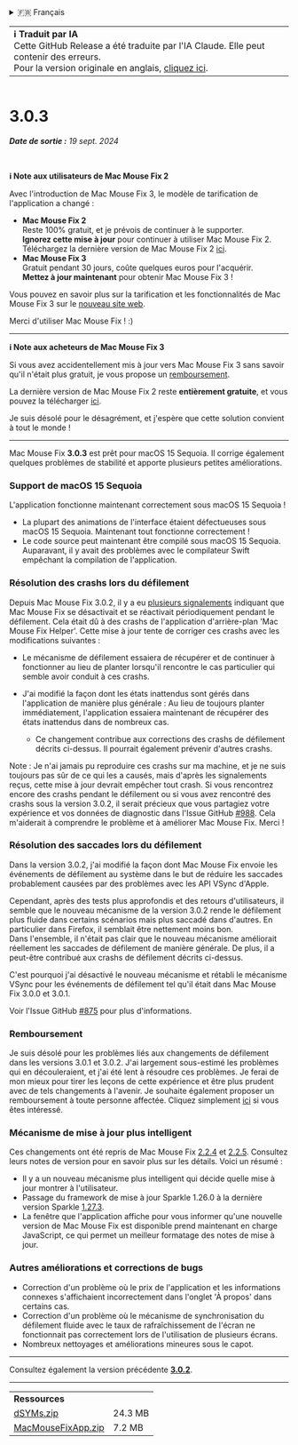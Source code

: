 <details>
<summary>🇫🇷 Français</summary>

[🇬🇧 English (GitHub Release)](https://github.com/noah-nuebling/mac-mouse-fix/releases/tag/3.0.3)\
[🇦🇩 Català](https://redirect.macmousefix.com/?target=mmf-release&tag=3.0.3&locale=ca)\
[🇩🇪 Deutsch](https://redirect.macmousefix.com/?target=mmf-release&tag=3.0.3&locale=de)\
[🇪🇸 Español](https://redirect.macmousefix.com/?target=mmf-release&tag=3.0.3&locale=es)\
**🇫🇷 Français**\
[🇮🇩 Indonesia](https://redirect.macmousefix.com/?target=mmf-release&tag=3.0.3&locale=id)\
[🇮🇹 Italiano](https://redirect.macmousefix.com/?target=mmf-release&tag=3.0.3&locale=it)\
[🇭🇺 Magyar](https://redirect.macmousefix.com/?target=mmf-release&tag=3.0.3&locale=hu)\
[🇳🇱 Nederlands](https://redirect.macmousefix.com/?target=mmf-release&tag=3.0.3&locale=nl)\
[🇵🇱 Polski](https://redirect.macmousefix.com/?target=mmf-release&tag=3.0.3&locale=pl)\
[🇧🇷 Português (Brasil)](https://redirect.macmousefix.com/?target=mmf-release&tag=3.0.3&locale=pt-BR)\
[🇵🇹 Português (Portugal)](https://redirect.macmousefix.com/?target=mmf-release&tag=3.0.3&locale=pt-PT)\
[🇷🇴 Română](https://redirect.macmousefix.com/?target=mmf-release&tag=3.0.3&locale=ro)\
[🇸🇪 Svenska](https://redirect.macmousefix.com/?target=mmf-release&tag=3.0.3&locale=sv)\
[🇻🇳 Tiếng Việt](https://redirect.macmousefix.com/?target=mmf-release&tag=3.0.3&locale=vi)\
[🇹🇷 Türkçe](https://redirect.macmousefix.com/?target=mmf-release&tag=3.0.3&locale=tr)\
[🇨🇿 Čeština](https://redirect.macmousefix.com/?target=mmf-release&tag=3.0.3&locale=cs)\
[🇬🇷 Ελληνικά](https://redirect.macmousefix.com/?target=mmf-release&tag=3.0.3&locale=el)\
[🇷🇺 Русский](https://redirect.macmousefix.com/?target=mmf-release&tag=3.0.3&locale=ru)\
[🇺🇦 Українська](https://redirect.macmousefix.com/?target=mmf-release&tag=3.0.3&locale=uk)\
[🇮🇱 עברית](https://redirect.macmousefix.com/?target=mmf-release&tag=3.0.3&locale=he)\
[🇸🇦 العربية](https://redirect.macmousefix.com/?target=mmf-release&tag=3.0.3&locale=ar)\
[🇮🇳 हिन्दी](https://redirect.macmousefix.com/?target=mmf-release&tag=3.0.3&locale=hi)\
[🇹🇭 ไทย](https://redirect.macmousefix.com/?target=mmf-release&tag=3.0.3&locale=th)\
[🇨🇳 中文 (简体)](https://redirect.macmousefix.com/?target=mmf-release&tag=3.0.3&locale=zh-Hans)\
[🇨🇳 中文 (繁體)](https://redirect.macmousefix.com/?target=mmf-release&tag=3.0.3&locale=zh-Hant)\
[🇭🇰 中文（香港)](https://redirect.macmousefix.com/?target=mmf-release&tag=3.0.3&locale=zh-HK)\
[🇯🇵 日本語](https://redirect.macmousefix.com/?target=mmf-release&tag=3.0.3&locale=ja)\
[🇰🇷 한국어](https://redirect.macmousefix.com/?target=mmf-release&tag=3.0.3&locale=ko)\
[Help translate Mac Mouse Fix to different languages!](https://github.com/noah-nuebling/mac-mouse-fix/discussions/731)
</details>
<table align=><td>
<b>ℹ️ Traduit par IA</b><br>
Cette GitHub Release a été traduite par l'IA Claude. Elle peut contenir des erreurs.<br>
Pour la version originale en anglais, <a href="https://github.com/noah-nuebling/mac-mouse-fix/releases/tag/3.0.3">cliquez ici</a>.
</td></table>

<table></table>

# 3.0.3
***Date de sortie :** 19 sept. 2024*

<br>

**ℹ️ Note aux utilisateurs de Mac Mouse Fix 2**

Avec l'introduction de Mac Mouse Fix 3, le modèle de tarification de l'application a changé :

- **Mac Mouse Fix 2**\
Reste 100% gratuit, et je prévois de continuer à le supporter.\
**Ignorez cette mise à jour** pour continuer à utiliser Mac Mouse Fix 2. Téléchargez la dernière version de Mac Mouse Fix 2 [ici](https://redirect.macmousefix.com/?target=mmf2-latest&locale=fr).
- **Mac Mouse Fix 3**\
Gratuit pendant 30 jours, coûte quelques euros pour l'acquérir.\
**Mettez à jour maintenant** pour obtenir Mac Mouse Fix 3 !

Vous pouvez en savoir plus sur la tarification et les fonctionnalités de Mac Mouse Fix 3 sur le [nouveau site web](https://macmousefix.com/).

Merci d'utiliser Mac Mouse Fix ! :)

---

**ℹ️ Note aux acheteurs de Mac Mouse Fix 3**

Si vous avez accidentellement mis à jour vers Mac Mouse Fix 3 sans savoir qu'il n'était plus gratuit, je vous propose un [remboursement](https://redirect.macmousefix.com/?target=mmf-apply-for-refund&locale=fr).

La dernière version de Mac Mouse Fix 2 reste **entièrement gratuite**, et vous pouvez la télécharger [ici](https://redirect.macmousefix.com/?target=mmf2-latest&locale=fr).

Je suis désolé pour le désagrément, et j'espère que cette solution convient à tout le monde !

---

Mac Mouse Fix **3.0.3** est prêt pour macOS 15 Sequoia. Il corrige également quelques problèmes de stabilité et apporte plusieurs petites améliorations.

### Support de macOS 15 Sequoia

L'application fonctionne maintenant correctement sous macOS 15 Sequoia !

- La plupart des animations de l'interface étaient défectueuses sous macOS 15 Sequoia. Maintenant tout fonctionne correctement !
- Le code source peut maintenant être compilé sous macOS 15 Sequoia. Auparavant, il y avait des problèmes avec le compilateur Swift empêchant la compilation de l'application.

### Résolution des crashs lors du défilement

Depuis Mac Mouse Fix 3.0.2, il y a eu [plusieurs signalements](https://github.com/noah-nuebling/mac-mouse-fix/issues/988) indiquant que Mac Mouse Fix se désactivait et se réactivait périodiquement pendant le défilement. Cela était dû à des crashs de l'application d'arrière-plan 'Mac Mouse Fix Helper'. Cette mise à jour tente de corriger ces crashs avec les modifications suivantes :

- Le mécanisme de défilement essaiera de récupérer et de continuer à fonctionner au lieu de planter lorsqu'il rencontre le cas particulier qui semble avoir conduit à ces crashs.
- J'ai modifié la façon dont les états inattendus sont gérés dans l'application de manière plus générale : Au lieu de toujours planter immédiatement, l'application essaiera maintenant de récupérer des états inattendus dans de nombreux cas.

    - Ce changement contribue aux corrections des crashs de défilement décrits ci-dessus. Il pourrait également prévenir d'autres crashs.

Note : Je n'ai jamais pu reproduire ces crashs sur ma machine, et je ne suis toujours pas sûr de ce qui les a causés, mais d'après les signalements reçus, cette mise à jour devrait empêcher tout crash. Si vous rencontrez encore des crashs pendant le défilement ou si vous avez rencontré des crashs sous la version 3.0.2, il serait précieux que vous partagiez votre expérience et vos données de diagnostic dans l'Issue GitHub [#988](https://github.com/noah-nuebling/mac-mouse-fix/issues/988). Cela m'aiderait à comprendre le problème et à améliorer Mac Mouse Fix. Merci !

### Résolution des saccades lors du défilement

Dans la version 3.0.2, j'ai modifié la façon dont Mac Mouse Fix envoie les événements de défilement au système dans le but de réduire les saccades probablement causées par des problèmes avec les API VSync d'Apple.

Cependant, après des tests plus approfondis et des retours d'utilisateurs, il semble que le nouveau mécanisme de la version 3.0.2 rende le défilement plus fluide dans certains scénarios mais plus saccadé dans d'autres. En particulier dans Firefox, il semblait être nettement moins bon.\
Dans l'ensemble, il n'était pas clair que le nouveau mécanisme améliorait réellement les saccades de défilement de manière générale. De plus, il a peut-être contribué aux crashs de défilement décrits ci-dessus.

C'est pourquoi j'ai désactivé le nouveau mécanisme et rétabli le mécanisme VSync pour les événements de défilement tel qu'il était dans Mac Mouse Fix 3.0.0 et 3.0.1.

Voir l'Issue GitHub [#875](https://github.com/noah-nuebling/mac-mouse-fix/issues/875) pour plus d'informations.

### Remboursement

Je suis désolé pour les problèmes liés aux changements de défilement dans les versions 3.0.1 et 3.0.2. J'ai largement sous-estimé les problèmes qui en découleraient, et j'ai été lent à résoudre ces problèmes. Je ferai de mon mieux pour tirer les leçons de cette expérience et être plus prudent avec de tels changements à l'avenir. Je souhaite également proposer un remboursement à toute personne affectée. Cliquez simplement [ici](https://redirect.macmousefix.com/?target=mmf-apply-for-refund&locale=fr) si vous êtes intéressé.

### Mécanisme de mise à jour plus intelligent

Ces changements ont été repris de Mac Mouse Fix [2.2.4](https://redirect.macmousefix.com/?target=mmf-release&tag=2.2.4&locale=fr) et [2.2.5](https://redirect.macmousefix.com/?target=mmf-release&tag=2.2.5&locale=fr). Consultez leurs notes de version pour en savoir plus sur les détails. Voici un résumé :

- Il y a un nouveau mécanisme plus intelligent qui décide quelle mise à jour montrer à l'utilisateur.
- Passage du framework de mise à jour Sparkle 1.26.0 à la dernière version Sparkle [1.27.3](https://github.com/sparkle-project/Sparkle/releases/tag/1.27.3).
- La fenêtre que l'application affiche pour vous informer qu'une nouvelle version de Mac Mouse Fix est disponible prend maintenant en charge JavaScript, ce qui permet un meilleur formatage des notes de mise à jour.

### Autres améliorations et corrections de bugs

- Correction d'un problème où le prix de l'application et les informations connexes s'affichaient incorrectement dans l'onglet 'À propos' dans certains cas.
- Correction d'un problème où le mécanisme de synchronisation du défilement fluide avec le taux de rafraîchissement de l'écran ne fonctionnait pas correctement lors de l'utilisation de plusieurs écrans.
- Nombreux nettoyages et améliorations mineures sous le capot.

---

Consultez également la version précédente [**3.0.2**](https://redirect.macmousefix.com/?target=mmf-release&tag=3.0.2&locale=fr).

---

<table align="start">
<tr>
    <td colspan=2>
        <b>Ressources</b>
    </td>
</tr>
<tr>
    <td><a href="https://github.com/noah-nuebling/mac-mouse-fix/releases/download/3.0.3/dSYMs.zip">dSYMs.zip</a></td>
    <td>24.3 MB</td>
</tr>
<tr>
    <td><a href="https://github.com/noah-nuebling/mac-mouse-fix/releases/download/3.0.3/MacMouseFixApp.zip">MacMouseFixApp.zip</a></td>
    <td>7.2 MB</td>
</tr>
</table>